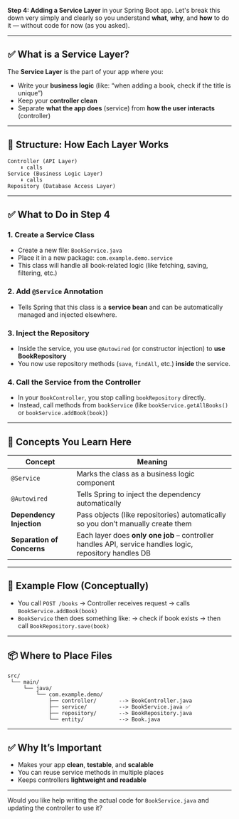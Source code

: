 **Step 4: Adding a Service Layer** in your Spring Boot app. Let's break this down very simply and clearly so you understand **what**, **why**, and **how** to do it — without code for now (as you asked).

---

## ✅ What is a **Service Layer**?

The **Service Layer** is the part of your app where you:

- Write your **business logic** (like: “when adding a book, check if the title is unique”)
- Keep your **controller clean**
- Separate **what the app does** (service) from **how the user interacts** (controller)

---

## 🧱 Structure: How Each Layer Works

```
Controller (API Layer)
    ⬇️ calls
Service (Business Logic Layer)
    ⬇️ calls
Repository (Database Access Layer)
```

---

## ✅ What to Do in Step 4

### 1. **Create a Service Class**

- Create a new file: `BookService.java`
- Place it in a new package: `com.example.demo.service`
- This class will handle all book-related logic (like fetching, saving, filtering, etc.)

### 2. **Add `@Service` Annotation**

- Tells Spring that this class is a **service bean** and can be automatically managed and injected elsewhere.

### 3. **Inject the Repository**

- Inside the service, you use `@Autowired` (or constructor injection) to **use BookRepository**
- You now use repository methods (`save`, `findAll`, etc.) **inside** the service.

### 4. **Call the Service from the Controller**

- In your `BookController`, you stop calling `bookRepository` directly.
- Instead, call methods from `bookService` (like `bookService.getAllBooks()` or `bookService.addBook(book)`)

---

## 🧠 Concepts You Learn Here

| Concept                    | Meaning                                                                                                 |
| -------------------------- | ------------------------------------------------------------------------------------------------------- |
| `@Service`                 | Marks the class as a business logic component                                                           |
| `@Autowired`               | Tells Spring to inject the dependency automatically                                                     |
| **Dependency Injection**   | Pass objects (like repositories) automatically so you don’t manually create them                        |
| **Separation of Concerns** | Each layer does **only one job** – controller handles API, service handles logic, repository handles DB |

---

## 🔁 Example Flow (Conceptually)

- You call `POST /books` → Controller receives request → calls `BookService.addBook(book)`
- `BookService` then does something like:
  → check if book exists → then call `BookRepository.save(book)`

---

## 📦 Where to Place Files

```
src/
 └── main/
     └── java/
         └── com.example.demo/
             ├── controller/       --> BookController.java
             ├── service/          --> BookService.java ✅
             ├── repository/       --> BookRepository.java
             └── entity/           --> Book.java
```

---

## ✅ Why It’s Important

- Makes your app **clean**, **testable**, and **scalable**
- You can reuse service methods in multiple places
- Keeps controllers **lightweight and readable**

---

Would you like help writing the actual code for `BookService.java` and updating the controller to use it?

